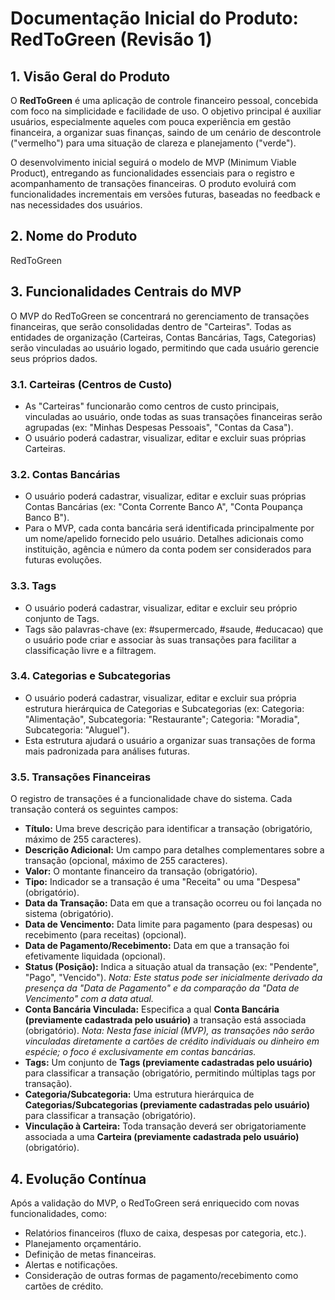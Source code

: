 # Documentação Inicial do Produto: RedToGreen (Revisão 1)

## 1. Visão Geral do Produto

O **RedToGreen** é uma aplicação de controle financeiro pessoal, concebida com foco na simplicidade e facilidade de uso. O objetivo principal é auxiliar usuários, especialmente aqueles com pouca experiência em gestão financeira, a organizar suas finanças, saindo de um cenário de descontrole ("vermelho") para uma situação de clareza e planejamento ("verde").

O desenvolvimento inicial seguirá o modelo de MVP (Minimum Viable Product), entregando as funcionalidades essenciais para o registro e acompanhamento de transações financeiras. O produto evoluirá com funcionalidades incrementais em versões futuras, baseadas no feedback e nas necessidades dos usuários.

## 2. Nome do Produto

RedToGreen

## 3. Funcionalidades Centrais do MVP

O MVP do RedToGreen se concentrará no gerenciamento de transações financeiras, que serão consolidadas dentro de "Carteiras". Todas as entidades de organização (Carteiras, Contas Bancárias, Tags, Categorias) serão vinculadas ao usuário logado, permitindo que cada usuário gerencie seus próprios dados.

### 3.1. Carteiras (Centros de Custo)

* As "Carteiras" funcionarão como centros de custo principais, vinculadas ao usuário, onde todas as suas transações financeiras serão agrupadas (ex: "Minhas Despesas Pessoais", "Contas da Casa").
* O usuário poderá cadastrar, visualizar, editar e excluir suas próprias Carteiras.

### 3.2. Contas Bancárias

* O usuário poderá cadastrar, visualizar, editar e excluir suas próprias Contas Bancárias (ex: "Conta Corrente Banco A", "Conta Poupança Banco B").
* Para o MVP, cada conta bancária será identificada principalmente por um nome/apelido fornecido pelo usuário. Detalhes adicionais como instituição, agência e número da conta podem ser considerados para futuras evoluções.

### 3.3. Tags

* O usuário poderá cadastrar, visualizar, editar e excluir seu próprio conjunto de Tags.
* Tags são palavras-chave (ex: #supermercado, #saude, #educacao) que o usuário pode criar e associar às suas transações para facilitar a classificação livre e a filtragem.

### 3.4. Categorias e Subcategorias

* O usuário poderá cadastrar, visualizar, editar e excluir sua própria estrutura hierárquica de Categorias e Subcategorias (ex: Categoria: "Alimentação", Subcategoria: "Restaurante"; Categoria: "Moradia", Subcategoria: "Aluguel").
* Esta estrutura ajudará o usuário a organizar suas transações de forma mais padronizada para análises futuras.

### 3.5. Transações Financeiras

O registro de transações é a funcionalidade chave do sistema. Cada transação conterá os seguintes campos:

* **Título:** Uma breve descrição para identificar a transação (obrigatório, máximo de 255 caracteres).
* **Descrição Adicional:** Um campo para detalhes complementares sobre a transação (opcional, máximo de 255 caracteres).
* **Valor:** O montante financeiro da transação (obrigatório).
* **Tipo:** Indicador se a transação é uma "Receita" ou uma "Despesa" (obrigatório).
* **Data da Transação:** Data em que a transação ocorreu ou foi lançada no sistema (obrigatório).
* **Data de Vencimento:** Data limite para pagamento (para despesas) ou recebimento (para receitas) (opcional).
* **Data de Pagamento/Recebimento:** Data em que a transação foi efetivamente liquidada (opcional).
* **Status (Posição):** Indica a situação atual da transação (ex: "Pendente", "Pago", "Vencido"). *Nota: Este status pode ser inicialmente derivado da presença da "Data de Pagamento" e da comparação da "Data de Vencimento" com a data atual.*
* **Conta Bancária Vinculada:** Especifica a qual **Conta Bancária (previamente cadastrada pelo usuário)** a transação está associada (obrigatório). *Nota: Nesta fase inicial (MVP), as transações não serão vinculadas diretamente a cartões de crédito individuais ou dinheiro em espécie; o foco é exclusivamente em contas bancárias.*
* **Tags:** Um conjunto de **Tags (previamente cadastradas pelo usuário)** para classificar a transação (obrigatório, permitindo múltiplas tags por transação).
* **Categoria/Subcategoria:** Uma estrutura hierárquica de **Categorias/Subcategorias (previamente cadastradas pelo usuário)** para classificar a transação (obrigatório).
* **Vinculação à Carteira:** Toda transação deverá ser obrigatoriamente associada a uma **Carteira (previamente cadastrada pelo usuário)** (obrigatório).

## 4. Evolução Contínua

Após a validação do MVP, o RedToGreen será enriquecido com novas funcionalidades, como:
* Relatórios financeiros (fluxo de caixa, despesas por categoria, etc.).
* Planejamento orçamentário.
* Definição de metas financeiras.
* Alertas e notificações.
* Consideração de outras formas de pagamento/recebimento como cartões de crédito.
